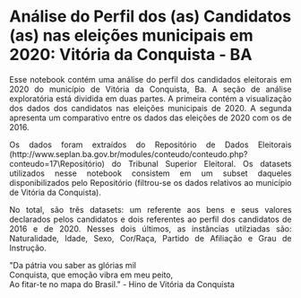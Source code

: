 # Análise do Perfil dos (as) Candidatos (as) nas eleições municipais em 2020: Vitória da Conquista - BA

<p align = 'justify'>Esse notebook contém uma análise do perfil dos candidados eleitorais em 2020 do município de Vitória da Conquista, Ba.
A seção de análise exploratória está dividida em duas partes. A primeira contém a visualização dos dados dos candidatos nas eleições municipais de 2020. A segunda apresenta um comparativo entre os dados das eleições de 2020 com os de 2016.
</p>

<p align = 'justify'>Os dados foram extraídos do Repositório de Dados Eleitorais (http://www.seplan.ba.gov.br/modules/conteudo/conteudo.php?conteudo=17\Repositório) do Tribunal Superior Eleitoral. Os datasets utilizados nesse notebook consistem em um subset daqueles disponibilizados pelo Repositório (filtrou-se os dados relativos ao município de Vitória da Conquista). </p>

<p align = 'justify'>No total, são três datasets: um referente aos bens e seus valores declarados pelos candidatos e dois referentes ao perfil dos candidatos de 2016 e de 2020. Nesses dois últimos, as instâncias utilziadas são: Naturalidade, Idade, Sexo, Cor/Raça, Partido de Afiliação e Grau de Instrução.</p>

"Da pátria vou saber as glórias mil <br>
Conquista, que emoção vibra em meu peito,<br>
Ao fitar-te no mapa do Brasil." - Hino de Vitória da Conquista
